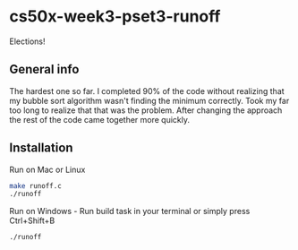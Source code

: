 # cs50x-week3-pset3-runoff
Elections!

## General info

The hardest one so far. I completed 90% of the code without realizing that my bubble sort algorithm wasn't finding the minimum correctly. Took my far too long
to realize that that was the problem. After changing the approach the rest of the code came together more quickly.

## Installation
Run on Mac or Linux
```bash
make runoff.c
./runoff
```
Run on Windows - Run build task in your terminal or simply press Ctrl+Shift+B
```bash
./runoff
```

